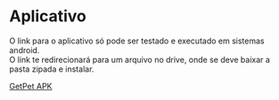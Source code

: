 # Aplicativo

O link para o aplicativo só pode ser testado e executado em sistemas android. <br>
O link te redirecionará para um arquivo no drive, onde se deve baixar a pasta zipada e instalar.

[GetPet APK](https://drive.google.com/file/d/1_d0ybjP7ddH4zw1L9cFiSNoE27b_DIOJ/view?usp=sharing)
